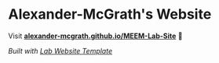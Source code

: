 
# Alexander-McGrath's Website

Visit **[alexander-mcgrath.github.io/MEEM-Lab-Site](https://alexander-mcgrath.github.io/MEEM-Lab-Site)** 🚀

_Built with [Lab Website Template](https://greene-lab.gitbook.io/lab-website-template-docs)_

